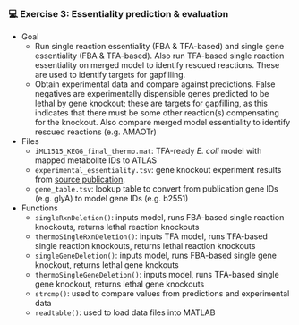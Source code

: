### 💻 Exercise 3: Essentiality prediction & evaluation
- Goal
  - Run single reaction essentiality (FBA & TFA-based) and single gene essentiality (FBA & TFA-based). Also run TFA-based single reaction essentiality on merged model to identify rescued reactions. These are used to identify targets for gapfilling.
  - Obtain experimental data and compare against predictions. False negatives are experimentally dispensible genes predicted to be lethal by gene knockout; these are targets for gapfilling, as this indicates that there must be some other reaction(s) compensating for the knockout. Also compare merged model essentiality to identify rescued reactions (e.g. AMAOTr)
- Files
  - `iML1515_KEGG_final_thermo.mat`: TFA-ready *E. coli* model with mapped metabolite IDs to ATLAS
  - `experimental_essentiality.tsv`: gene knockout experiment results from [source publication](https://journals.asm.org/doi/10.1128/mbio.02096-17).
  - `gene_table.tsv`: lookup table to convert from publication gene IDs (e.g. glyA) to model gene IDs (e.g. b2551)
- Functions
  - `singleRxnDeletion()`: inputs model, runs FBA-based single reaction knockouts, returns lethal reaction knockouts
  - `thermoSingleRxnDeletion()`: inputs TFA model, runs TFA-based single reaction knockouts, returns lethal reaction knockouts
  - `singleGeneDeletion()`: inputs model, runs FBA-based single gene knockout, returns lethal gene knckouts
  - `thermoSingleGeneDeletion()`: inputs model, runs TFA-based single gene knockout, returns lethal gene knockouts
  - `strcmp()`: used to compare values from predictions and experimental data
  - `readtable()`: used to load data files into MATLAB
